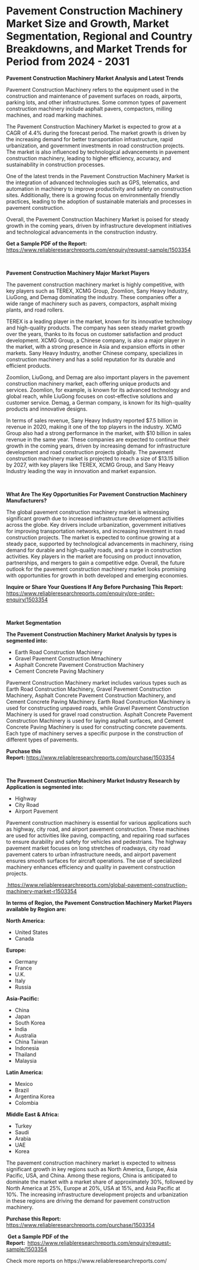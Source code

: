 <p><h1>Pavement Construction Machinery Market Size and Growth, Market Segmentation, Regional and Country Breakdowns, and Market Trends for Period from 2024 -  2031</h1></p><p><strong>Pavement Construction Machinery Market Analysis and Latest Trends</strong></p>
<p><p>Pavement Construction Machinery refers to the equipment used in the construction and maintenance of pavement surfaces on roads, airports, parking lots, and other infrastructures. Some common types of pavement construction machinery include asphalt pavers, compactors, milling machines, and road marking machines.</p><p>The Pavement Construction Machinery Market is expected to grow at a CAGR of 4.4% during the forecast period. The market growth is driven by the increasing demand for better transportation infrastructure, rapid urbanization, and government investments in road construction projects. The market is also influenced by technological advancements in pavement construction machinery, leading to higher efficiency, accuracy, and sustainability in construction processes.</p><p>One of the latest trends in the Pavement Construction Machinery Market is the integration of advanced technologies such as GPS, telematics, and automation in machinery to improve productivity and safety on construction sites. Additionally, there is a growing focus on environmentally friendly practices, leading to the adoption of sustainable materials and processes in pavement construction.</p><p>Overall, the Pavement Construction Machinery Market is poised for steady growth in the coming years, driven by infrastructure development initiatives and technological advancements in the construction industry.</p></p>
<p><strong>Get a Sample PDF of the Report:&nbsp;</strong> <a href="https://www.reliableresearchreports.com/enquiry/request-sample/1503354">https://www.reliableresearchreports.com/enquiry/request-sample/1503354</a></p>
<p>&nbsp;</p>
<p><strong>Pavement Construction Machinery Major Market Players</strong></p>
<p><p>The pavement construction machinery market is highly competitive, with key players such as TEREX, XCMG Group, Zoomlion, Sany Heavy Industry, LiuGong, and Demag dominating the industry. These companies offer a wide range of machinery such as pavers, compactors, asphalt mixing plants, and road rollers.</p><p>TEREX is a leading player in the market, known for its innovative technology and high-quality products. The company has seen steady market growth over the years, thanks to its focus on customer satisfaction and product development. XCMG Group, a Chinese company, is also a major player in the market, with a strong presence in Asia and expansion efforts in other markets. Sany Heavy Industry, another Chinese company, specializes in construction machinery and has a solid reputation for its durable and efficient products.</p><p>Zoomlion, LiuGong, and Demag are also important players in the pavement construction machinery market, each offering unique products and services. Zoomlion, for example, is known for its advanced technology and global reach, while LiuGong focuses on cost-effective solutions and customer service. Demag, a German company, is known for its high-quality products and innovative designs.</p><p>In terms of sales revenue, Sany Heavy Industry reported $7.5 billion in revenue in 2020, making it one of the top players in the industry. XCMG Group also had a strong performance in the market, with $10 billion in sales revenue in the same year. These companies are expected to continue their growth in the coming years, driven by increasing demand for infrastructure development and road construction projects globally. The pavement construction machinery market is projected to reach a size of $13.15 billion by 2027, with key players like TEREX, XCMG Group, and Sany Heavy Industry leading the way in innovation and market expansion.</p></p>
<p>&nbsp;</p>
<p><strong>What Are The Key Opportunities For Pavement Construction Machinery Manufacturers?</strong></p>
<p><p>The global pavement construction machinery market is witnessing significant growth due to increased infrastructure development activities across the globe. Key drivers include urbanization, government initiatives for improving transportation networks, and increasing investment in road construction projects. The market is expected to continue growing at a steady pace, supported by technological advancements in machinery, rising demand for durable and high-quality roads, and a surge in construction activities. Key players in the market are focusing on product innovation, partnerships, and mergers to gain a competitive edge. Overall, the future outlook for the pavement construction machinery market looks promising with opportunities for growth in both developed and emerging economies.</p></p>
<p><strong>Inquire or Share Your Questions If Any Before Purchasing This Report:</strong> <a href="https://www.reliableresearchreports.com/enquiry/pre-order-enquiry/1503354">https://www.reliableresearchreports.com/enquiry/pre-order-enquiry/1503354</a></p>
<p>&nbsp;</p>
<p><strong>Market Segmentation</strong></p>
<p><strong>The Pavement Construction Machinery Market Analysis by types is segmented into:</strong></p>
<p><ul><li>Earth Road Construction Machinery</li><li>Gravel Pavement Construction Mmachinery</li><li>Asphalt Concrete Pavement Construction Machinery</li><li>Cement Concrete Paving Machinery</li></ul></p>
<p><p>Pavement Construction Machinery market includes various types such as Earth Road Construction Machinery, Gravel Pavement Construction Machinery, Asphalt Concrete Pavement Construction Machinery, and Cement Concrete Paving Machinery. Earth Road Construction Machinery is used for constructing unpaved roads, while Gravel Pavement Construction Machinery is used for gravel road construction. Asphalt Concrete Pavement Construction Machinery is used for laying asphalt surfaces, and Cement Concrete Paving Machinery is used for constructing concrete pavements. Each type of machinery serves a specific purpose in the construction of different types of pavements.</p></p>
<p><strong>Purchase this Report:&nbsp;</strong><a href="https://www.reliableresearchreports.com/purchase/1503354">https://www.reliableresearchreports.com/purchase/1503354</a></p>
<p>&nbsp;</p>
<p><strong>The Pavement Construction Machinery Market Industry Research by Application is segmented into:</strong></p>
<p><ul><li>Highway</li><li>City Road</li><li>Airport Pavement</li></ul></p>
<p><p>Pavement construction machinery is essential for various applications such as highway, city road, and airport pavement construction. These machines are used for activities like paving, compacting, and repairing road surfaces to ensure durability and safety for vehicles and pedestrians. The highway pavement market focuses on long stretches of roadways, city road pavement caters to urban infrastructure needs, and airport pavement ensures smooth surfaces for aircraft operations. The use of specialized machinery enhances efficiency and quality in pavement construction projects.</p></p>
<p><a href="https://www.reliableresearchreports.com/global-pavement-construction-machinery-market-r1503354">&nbsp;https://www.reliableresearchreports.com/global-pavement-construction-machinery-market-r1503354</a></p>
<p><strong>In terms of Region, the Pavement Construction Machinery Market Players available by Region are:</strong></p>
<p>
    <p> <strong> North America: </strong>
        <ul>
            <li>United States</li>
            <li>Canada</li>
        </ul>
        </p> 
    <p> <strong> Europe: </strong>
        <ul>
            <li>Germany</li>
            <li>France</li>
            <li>U.K.</li>
            <li>Italy</li>
            <li>Russia</li>
        </ul>
        </p> 
    <p> <strong> Asia-Pacific: </strong>
        <ul>
            <li>China</li>
            <li>Japan</li>
            <li>South Korea</li>
            <li>India</li>
            <li>Australia</li>
            <li>China Taiwan</li>
            <li>Indonesia</li>
            <li>Thailand</li>
            <li>Malaysia</li>
        </ul>
        </p> 
    <p> <strong> Latin America: </strong>
        <ul>
            <li>Mexico</li>
            <li>Brazil</li>
            <li>Argentina Korea</li>
            <li>Colombia</li>
        </ul>
        </p> 
    <p> <strong> Middle East & Africa: </strong>
        <ul>
            <li>Turkey</li>
            <li>Saudi</li>
            <li>Arabia</li>
            <li>UAE</li>
            <li>Korea</li>
        </ul>
    </p>
    </p>
<p><p>The pavement construction machinery market is expected to witness significant growth in key regions such as North America, Europe, Asia Pacific, USA, and China. Among these regions, China is anticipated to dominate the market with a market share of approximately 30%, followed by North America at 25%, Europe at 20%, USA at 15%, and Asia Pacific at 10%. The increasing infrastructure development projects and urbanization in these regions are driving the demand for pavement construction machinery.</p></p>
<p><strong>Purchase this Report: </strong><a href="https://www.reliableresearchreports.com/purchase/1503354">https://www.reliableresearchreports.com/purchase/1503354</a></p>
<p>&nbsp;<strong>Get a Sample PDF of the Report:&nbsp;&nbsp;</strong><a href="https://www.reliableresearchreports.com/enquiry/request-sample/1503354">https://www.reliableresearchreports.com/enquiry/request-sample/1503354</a></p>
<p><strong></strong></p>
<p>Check more reports on https://www.reliableresearchreports.com/</p>